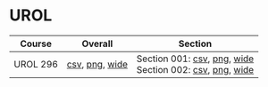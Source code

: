 # UROL

| Course | Overall | Section |
| ------ | ------- | ------- |
| UROL 296 | [csv](https://github.com/UCSD-Historical-Enrollment-Data/2023Fall/blob/main/overall/UROL%20296.csv), [png](https://raw.githubusercontent.com/UCSD-Historical-Enrollment-Data/2023Fall/main/plot_overall/UROL%20296.png), [wide](https://raw.githubusercontent.com/UCSD-Historical-Enrollment-Data/2023Fall/main/plot_overall_wide/UROL%20296.png) | Section 001: [csv](https://github.com/UCSD-Historical-Enrollment-Data/2023Fall/blob/main/section/UROL%20296_001.csv), [png](https://raw.githubusercontent.com/UCSD-Historical-Enrollment-Data/2023Fall/main/plot_section/UROL%20296_001.png), [wide](https://raw.githubusercontent.com/UCSD-Historical-Enrollment-Data/2023Fall/main/plot_section_wide/UROL%20296_001.png)<br>Section 002: [csv](https://github.com/UCSD-Historical-Enrollment-Data/2023Fall/blob/main/section/UROL%20296_002.csv), [png](https://raw.githubusercontent.com/UCSD-Historical-Enrollment-Data/2023Fall/main/plot_section/UROL%20296_002.png), [wide](https://raw.githubusercontent.com/UCSD-Historical-Enrollment-Data/2023Fall/main/plot_section_wide/UROL%20296_002.png) |
